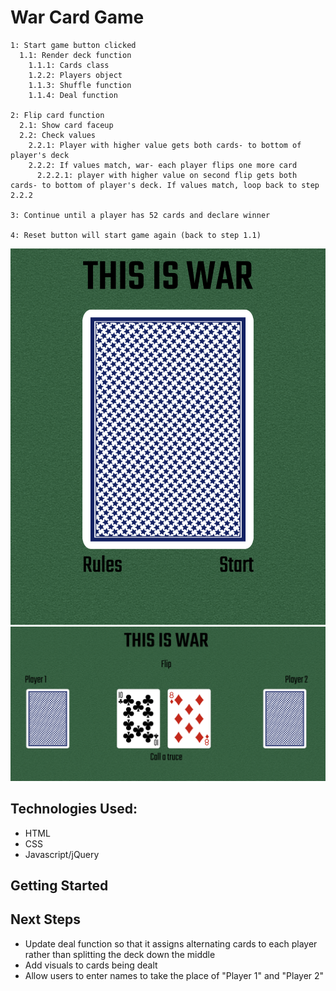 # War Card Game
```
1: Start game button clicked
  1.1: Render deck function
    1.1.1: Cards class
    1.2.2: Players object
    1.1.3: Shuffle function
    1.1.4: Deal function

2: Flip card function
  2.1: Show card faceup
  2.2: Check values
    2.2.1: Player with higher value gets both cards- to bottom of player's deck
    2.2.2: If values match, war- each player flips one more card
      2.2.2.1: player with higher value on second flip gets both cards- to bottom of player's deck. If values match, loop back to step 2.2.2

3: Continue until a player has 52 cards and declare winner

4: Reset button will start game again (back to step 1.1)
```
![Landing Page](./Screenshot1.png)
![Game Board](./Screenshot2.png)
## Technologies Used:
* HTML
* CSS
* Javascript/jQuery
## Getting Started
## Next Steps
* Update deal function so that it assigns alternating cards to each player rather than splitting the deck down the middle
* Add visuals to cards being dealt
* Allow users to enter names to take the place of "Player 1" and "Player 2"
